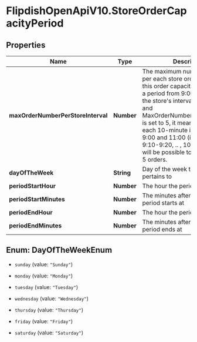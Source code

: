 # FlipdishOpenApiV10.StoreOrderCapacityPeriod

## Properties
Name | Type | Description | Notes
------------ | ------------- | ------------- | -------------
**maxOrderNumberPerStoreInterval** | **Number** | The maximum number of orders per each store order interval in this order capacity period.  E.g. for a period from 9:00 till 11:00, if the store's interval is 10 minutes, and MaxOrderNumberPerStoreInterval is set to 5,  it means that within each 10-minute interval between 9:00 and 11:00 (i.e. 9:00-9:10, 9:10-9:20, .. , 10:50-11:00) it will be possible to  request at most 5 orders. | [optional] 
**dayOfTheWeek** | **String** | Day of the week the period pertains to | [optional] 
**periodStartHour** | **Number** | The hour the period starts at | [optional] 
**periodStartMinutes** | **Number** | The minutes after the hour the period starts at | [optional] 
**periodEndHour** | **Number** | The hour the period ends at | [optional] 
**periodEndMinutes** | **Number** | The minutes after the hour the period ends at | [optional] 


<a name="DayOfTheWeekEnum"></a>
## Enum: DayOfTheWeekEnum


* `sunday` (value: `"Sunday"`)

* `monday` (value: `"Monday"`)

* `tuesday` (value: `"Tuesday"`)

* `wednesday` (value: `"Wednesday"`)

* `thursday` (value: `"Thursday"`)

* `friday` (value: `"Friday"`)

* `saturday` (value: `"Saturday"`)




